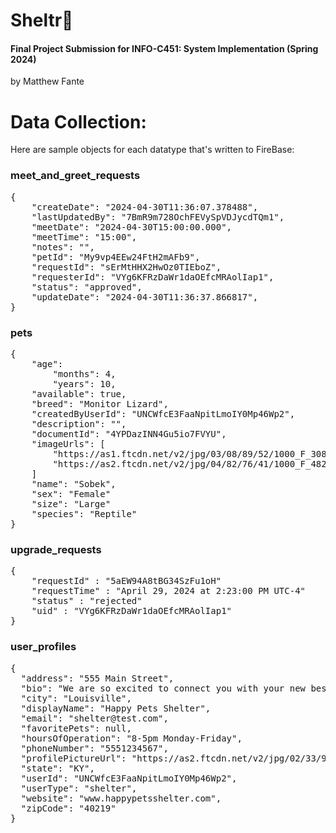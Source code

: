 # Sheltr🐾 
#### Final Project Submission for INFO-C451: System Implementation (Spring 2024)
by Matthew Fante

# Data Collection:

Here are sample objects for each datatype that's written to FireBase: 

### meet_and_greet_requests

<pre>
{
    "createDate": "2024-04-30T11:36:07.378488",
    "lastUpdatedBy": "7BmR9m728OchFEVySpVDJycdTQm1",
    "meetDate": "2024-04-30T15:00:00.000",
    "meetTime": "15:00",
    "notes": "",
    "petId": "My9vp4EEw24FtH2mAFb9",
    "requestId": "sErMtHHX2HwOz0TIEboZ",
    "requesterId": "VYg6KFRzDaWr1daOEfcMRAolIap1",
    "status": "approved",
    "updateDate": "2024-04-30T11:36:37.866817",
}
</pre>

### pets

<pre>
{ 
    "age":
        "months": 4,
        "years": 10,
    "available": true,
    "breed": "Monitor Lizard",
    "createdByUserId": "UNCWfcE3FaaNpitLmoIY0Mp46Wp2",
    "description": "",
    "documentId": "4YPDazINN4Gu5io7FVYU",
    "imageUrls": [
        "https://as1.ftcdn.net/v2/jpg/03/08/89/52/1000_F_308895203_IytB5oRXdWJw2e94AG4psiAMq7OtlwBt.jpg",
        "https://as2.ftcdn.net/v2/jpg/04/82/76/41/1000_F_482764131_0CGGyarCDLZGQAHzvEFpfBzeSqbFLgd1.jpg"
    ]
    "name": "Sobek",
    "sex": "Female" 
    "size": "Large"
    "species": "Reptile"
}
</pre>

### upgrade_requests

<pre>
{
    "requestId" : "5aEW94A8tBG34SzFu1oH"
    "requestTime" : "April 29, 2024 at 2:23:00 PM UTC-4"
    "status" : "rejected"
    "uid" : "VYg6KFRzDaWr1daOEfcMRAolIap1"
}
</pre>

### user_profiles

<pre>
{
  "address": "555 Main Street",
  "bio": "We are so excited to connect you with your new best friend!",
  "city": "Louisville",
  "displayName": "Happy Pets Shelter",
  "email": "shelter@test.com",
  "favoritePets": null,
  "hoursOfOperation": "8-5pm Monday-Friday",
  "phoneNumber": "5551234567",
  "profilePictureUrl": "https://as2.ftcdn.net/v2/jpg/02/33/99/59/1000_F_233995940_808BmDwI25yp0FGWrxMVnKTNvMcivzLu.jpg",
  "state": "KY",
  "userId": "UNCWfcE3FaaNpitLmoIY0Mp46Wp2",
  "userType": "shelter",
  "website": "www.happypetsshelter.com",
  "zipCode": "40219"
}
</pre>